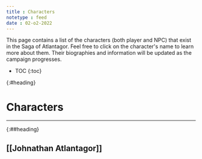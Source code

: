 ```yaml
---
title : Characters
notetype : feed
date : 02-o2-2022
---
```


This page contains a list of the characters (both player and NPC) that exist in the Saga of Atlantagor.
Feel free to click on the character's name to learn more about them.
Their biographies and information will be updated as the campaign progresses.

* TOC
{:toc}

{:#heading}
# Characters
---

{:##heading}
## [[Johnathan Atlantagor]]
